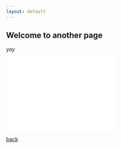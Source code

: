```yaml
---
layout: default
---
```


## Welcome to another page

_yay_

<iframe
    src="tempo.html"
    width="300"
    height="200"
    style="border:none;">
</iframe>


[back](./)
